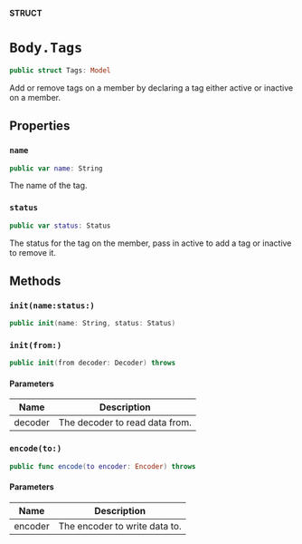 **STRUCT**

# `Body.Tags`

```swift
public struct Tags: Model
```

Add or remove tags on a member by declaring a tag either active or inactive on a member.

## Properties
### `name`

```swift
public var name: String
```

The name of the tag.

### `status`

```swift
public var status: Status
```

The status for the tag on the member, pass in active to add a tag or inactive to remove it.

## Methods
### `init(name:status:)`

```swift
public init(name: String, status: Status)
```

### `init(from:)`

```swift
public init(from decoder: Decoder) throws
```

#### Parameters

| Name | Description |
| ---- | ----------- |
| decoder | The decoder to read data from. |

### `encode(to:)`

```swift
public func encode(to encoder: Encoder) throws
```

#### Parameters

| Name | Description |
| ---- | ----------- |
| encoder | The encoder to write data to. |
